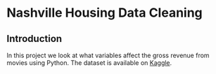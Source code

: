# Nashville Housing Data Cleaning


## Introduction

In this project we look at what variables affect the gross revenue from movies using Python.
The dataset is available on [Kaggle](https://www.kaggle.com/datasets/danielgrijalvas/movies).
